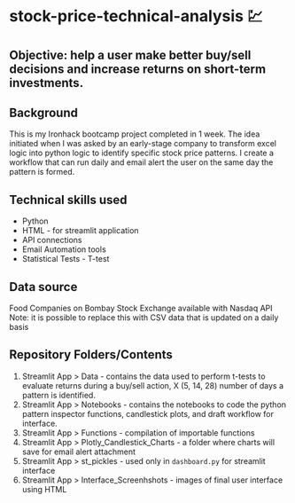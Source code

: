 # stock-price-technical-analysis :chart:

## Objective: help a user make better buy/sell decisions and increase returns on short-term investments.

## Background
This is my Ironhack bootcamp project completed in 1 week. The idea initiated when I was asked by an early-stage company to transform excel logic into python logic to identify specific stock price patterns. I create a workflow that can run daily and email alert the user on the same day the pattern is formed. 

## Technical skills used
* Python
* HTML - for streamlit application
* API connections
* Email Automation tools
* Statistical Tests - T-test


## Data source
Food Companies on Bombay Stock Exchange available with Nasdaq API 
Note: it is possible to replace this with CSV data that is updated on a daily basis

## Repository Folders/Contents
1. Streamlit App > Data - contains the data used to perform t-tests to evaluate returns during a buy/sell action, X (5, 14, 28) number of days a pattern is identified.
2. Streamlit App > Notebooks - contains the notebooks to code the python pattern inspector functions, candlestick plots, and draft workflow for interface.
3. Streamlit App > Functions - compilation of importable functions
4. Streamlit App > Plotly_Candlestick_Charts  - a folder where charts will save for email alert attachment
5. Streamlit App > st_pickles - used only in ``` dashboard.py ``` for streamlit interface
6. Streamlit App > Interface_Screenhshots - images of final user interface using HTML 
